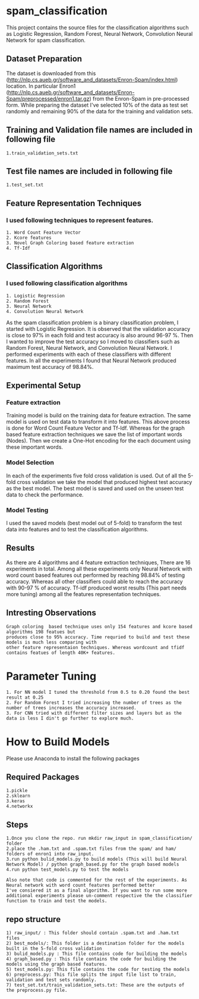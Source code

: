 # spam_classification
This project contains the source files for the classification algorithms such as
Logistic Regression, Random Forest, Neural Network, Convolution Neural Network for
spam classification.

## Dataset Preparation
The dataset is downloaded from this (http://nlp.cs.aueb.gr/software_and_datasets/Enron-Spam/index.html) location. In particular
Enron1 (http://nlp.cs.aueb.gr/software_and_datasets/Enron-Spam/preprocessed/enron1.tar.gz) from the Enron-Spam in pre-processed form.
While preparing the dataset I've selected  10% of the data as test set randomly and remaining 90% of the data  for the training and validation sets.

## Training and Validation file names are included in following file
    1.train_validation_sets.txt
## Test file names are included in following file
    1.test_set.txt

## Feature Representation Techniques
### I used following techniques to represent features.
    1. Word Count Feature Vector
    2. Kcore features
    3. Novel Graph Coloring based feature extraction
    4. Tf-Idf


## Classification Algorithms
### I used following classification algorithms
    1. Logistic Regression
    2. Random Forest
    3. Neural Network
    4. Convolution Neural Network

As the spam classification problem is a binary classification problem, I started with
Logistic Regression. It is observed that the validation accuracy is close to 97% in each fold and test accuracy is also around 96-97 %. Then I wanted to improve the
test accuracy so I moved to classifiers such as Random Forest, Neural Network, and Convolution Neural Network. I performed experiments
with each of these classifiers with different features. In all the experiments I found that Neural Network produced maximum test accuracy of 98.84%.

## Experimental Setup
### Feature extraction
Training model is build on the training data for feature extraction. The same model is used on test data to transform it into features. This above process is done for Word Count Feature Vector and Tf-Idf. Whereas for the
graph based feature extraction techniques we save the list of important words (Nodes). Then we create a One-Hot encoding for the each document using these important words.
### Model Selection
In each of the experiments five fold cross validation is used. Out of all the 5-fold cross validation we take the model that produced
highest test accuracy as the best model. The best model is saved and used on the unseen test data to check the performance.

### Model Testing
I used the saved models (best model out of 5-fold) to transform the test data into features and to test the classification algorithms.

## Results
As there are 4 algorithms and 4 feature extraction techniques, There are 16 experiments in total.
Among all these experiments only Neural Network with word count based features out performed by reaching 98.84% of testing accuracy.
Whereas all other classifiers could able to reach the accuracy with 90-97 % of accuracy. Tf-idf produced worst results (This part needs more tuning) among all the features representation techniques.

## Intresting Observations
    Graph coloring  based technique uses only 154 features and kcore based algorithms 198 featues but
    produces close to 95% accuracy. Time requried to build and test these models is much less comparing with
    other feature representaion techniques. Whereas wordcount and tfidf contains featues of length 40K+ features.

# Parameter Tuning
    1. For NN model I tuned the threshold from 0.5 to 0.20 found the best result at 0.25
    2. For Random Forest I tried increasing the number of trees as the number of trees increases the accuracy increased.
    3. For CNN tried with different filter sizes and layers but as the data is less I din't go further to explore much.


# How to Build Models
Please use Anaconda to install the following packages
## Required Packages
    1.pickle
    2.sklearn
    3.keras
    4.networkx
## Steps
    1.Once you clone the repo. run mkdir raw_input in spam_classification/ folder
    2.place the .ham.txt and .spam.txt files from the spam/ and ham/ folders of enron1 into raw_input.
    3.run python bulid_models.py to build models (This will build Neural Network Model) / python graph_based.py for the graph based models
    4.run python test_models.py to test the models

    Also note that code is commented for the rest of the experiments. As Neural network with word count features performed better
    I've consiered it as a final algorithm. If you want to run some more additional experiments please un-comment respective the the classifier
    function to train and test the models.

## repo structure
    1) raw_input/ : This folder should contain .spam.txt and .ham.txt files
    2) best_models/: This folder is a destination folder for the models built in the 5-fold cross validation
    3) bulid_models.py : This file contains code for building the models
    4) graph_based.py : This file contains the code for building the models using the graph based features.
    5) test_models.py: This file contains the code for testing the models
    6) preprocess.py: This file splits the input file list to train, validation and test sets randomly.
    7) test_set.txt/train_validation_sets.txt: These are the outputs of the preprocess.py file.

